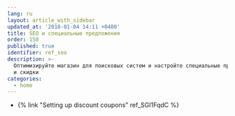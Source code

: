 ```yaml
---
lang: ru
layout: article_with_sidebar
updated_at: '2018-01-04 14:11 +0400'
title: SEO и специальные предложения
order: 150
published: true
identifier: ref_seo
description: >-
  Оптимизируйте магазин для поисковых систем и настройте специальные предложения
  и скидки
categories:
  - home
---
```

*   {% link "Setting up discount coupons" ref_SGI1FqdC %}
